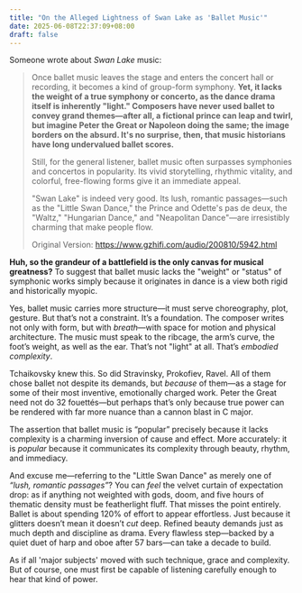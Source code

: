 ```yaml
---
title: "On the Alleged Lightness of Swan Lake as 'Ballet Music'"
date: 2025-06-08T22:37:09+08:00
draft: false
---
```


Someone wrote about *Swan Lake* music:

> Once ballet music leaves the stage and enters the concert hall or recording, it becomes a kind of group-form symphony. **Yet, it lacks the weight of a true symphony or concerto, as the dance drama itself is inherently "light." Composers have never used ballet to convey grand themes—after all, a fictional prince can leap and twirl, but imagine Peter the Great or Napoleon doing the same; the image borders on the absurd. It's no surprise, then, that music historians have long undervalued ballet scores.**
>
> Still, for the general listener, ballet music often surpasses symphonies and concertos in popularity. Its vivid storytelling, rhythmic vitality, and colorful, free-flowing forms give it an immediate appeal.
>
> "Swan Lake" is indeed very good. Its lush, romantic passages—such as the "Little Swan Dance," the Prince and Odette's pas de deux, the "Waltz," "Hungarian Dance," and "Neapolitan Dance"—are irresistibly charming that make people flow.
>
> Original Version: https://www.gzhifi.com/audio/200810/5942.html

**Huh, so the grandeur of a battlefield is the only canvas for musical greatness?** To suggest that ballet music lacks the "weight" or "status" of symphonic works simply because it originates in dance is a view both rigid and historically myopic.

Yes, ballet music carries more structure—it must serve choreography, plot, gesture. But that’s not a constraint. It’s a foundation. The composer writes not only with form, but with *breath*—with space for motion and physical architecture. The music must speak to the ribcage, the arm’s curve, the foot’s weight, as well as the ear. That’s not "light" at all. That’s *embodied complexity*.

Tchaikovsky knew this. So did Stravinsky, Prokofiev, Ravel. All of them chose ballet not despite its demands, but *because* of them—as a stage for some of their most inventive, emotionally charged work. Peter the Great need not do 32 fouettés—but perhaps that’s only because true power can be rendered with far more nuance than a cannon blast in C major.

The assertion that ballet music is “popular” precisely because it lacks complexity is a charming inversion of cause and effect. More accurately: it is *popular* because it communicates its complexity through beauty, rhythm, and immediacy.

And excuse me—referring to the "Little Swan Dance" as merely one of *“lush, romantic passages”*? You can *feel* the velvet curtain of expectation drop: as if anything not weighted with gods, doom, and five hours of thematic density must be featherlight fluff. That misses the point entirely. Ballet is about spending 120% of effort to appear effortless. Just because it glitters doesn’t mean it doesn’t *cut* deep. Refined beauty demands just as much depth and discipline as drama. Every flawless step—backed by a quiet duet of harp and oboe after 57 bars—can take a decade to build.

As if all 'major subjects' moved with such technique, grace and complexity. But of course, one must first be capable of listening carefully enough to hear that kind of power.
